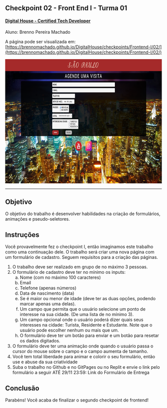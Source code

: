 ## Checkpoint 02 - Front End I - Turma 01

#### [Digital House - Certified Tech Developer](https://brennomachado.github.io/DigitalHouse/)

Aluno: Brenno Pereira Machado

A página pode ser visualizada em: [https://brennomachado.github.io/DigitalHouse/checkpoints/Frontend-I/02/](https://brennomachado.github.io/DigitalHouse/checkpoints/Frontend-I/02/)

<div>
<p align="center"><a  href="https://brennomachado.github.io/DigitalHouse/checkpoints/Frontend-I/02/" target="_blank"><img height="400" src="./img/capa-frontend1-cp-02.png"></a></p>
</div>

---

## Objetivo

O objetivo do trabalho é desenvolver habilidades na criação de formulários, animações e pseudo-seletores.

## Instruções

Você provavelmente fez o checkpoint I, então imaginamos este trabalho como uma continuação dele. O trabalho será criar uma nova página com um formulário de cadastro. Seguem requisitos para a criação das páginas.

<ol>
  <li type="numbers">O trabalho deve ser realizado em grupo de no máximo 3 pessoas.</li>
  <li type="numbers">O formulário de cadastro deve ter no mínimo os inputs:
    <ol>
      <li type="a">Nome (com no máximo 100 caracteres)</li>
      <li type="a">Email</li>
      <li type="a">Telefone (apenas números)</li>
      <li type="a">Data de nascimento (data)</li>
      <li type="a">Se é maior ou menor de idade (deve ter as duas opções, podendo marcar apenas uma delas).</li>
      <li type="a">Um campo que permita que o usuário selecione um ponto de interesse na sua cidade. (De uma lista de no mínimo 3).</li>
      <li type="a">Um campo opcional onde o usuário poderá dizer quais seus interesses na cidade: Turista, Residente e Estudante. Note que o usuário pode escolher nenhum ou mais que um.</li>
      <li type="a">O formulário deve ter um botão para enviar e um botão para resetar os dados digitados.</li>
    </ol>
  </li>
  <li type="numbers">O formulário deve ter uma animação onde quando o usuário passa o cursor do mouse sobre o campo e o campo aumenta de tamanho. </li>
  <li type="numbers">Você tem total liberdade para animar e colorir o seu formulário, então use e abuse da sua criatividade</li>
  <li type="numbers">Suba o trabalho no Github e no GitPages ou no Replit e envie o link pelo formulário a seguir ATÉ 29/11 23:59:  Link do Formulário de Entrega</li>

</ol>

## Conclusão

Parabéns! Você acaba de finalizar o segundo checkpoint de frontend!

